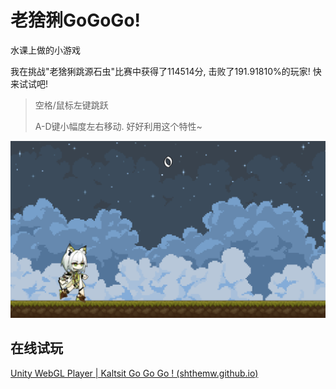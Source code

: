 # 老猞猁GoGoGo!

  

水课上做的小游戏

我在挑战"老猞猁跳源石虫"比赛中获得了114514分, 击败了191.91810%的玩家! 快来试试吧!

> 空格/鼠标左键跳跃
>
> A-D键小幅度左右移动. 好好利用这个特性~

![TIT](README/TIT.png)



## 在线试玩

[Unity WebGL Player | Kaltsit Go Go Go ! (shthemw.github.io)](https://shthemw.github.io/Kaltsit-Go-Go-Go/)

